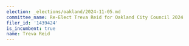 ```yaml
---
election: _elections/oakland/2024-11-05.md
committee_name: Re-Elect Treva Reid for Oakland City Council 2024
filer_id: '1439424'
is_incumbent: true
name: Treva Reid
---
```

